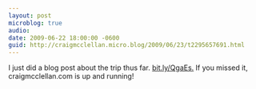 ```yaml
---
layout: post
microblog: true
audio: 
date: 2009-06-22 18:00:00 -0600
guid: http://craigmcclellan.micro.blog/2009/06/23/t2295657691.html
---
```

I just did a blog post about the trip thus far. [bit.ly/QgaEs.](http://bit.ly/QgaEs.) If you missed it, craigmcclellan.com is up and running!

